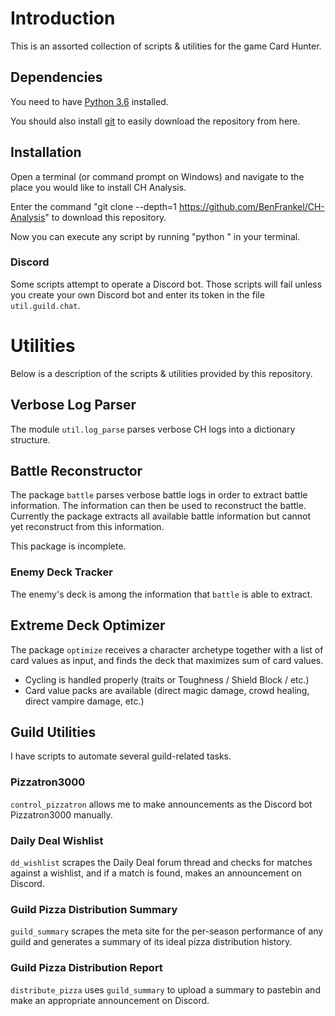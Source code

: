 # Introduction

This is an assorted collection of scripts & utilities for the game Card Hunter.


## Dependencies

You need to have [Python 3.6](https://www.python.org/downloads/release/python-361/) installed.

You should also install [git](https://git-scm.com/downloads) to easily download the repository from here.


## Installation

Open a terminal (or command prompt on Windows) and navigate to the place you would like to install CH Analysis.

Enter the command "git clone --depth=1 https://github.com/BenFrankel/CH-Analysis" to download this repository.

Now you can execute any script by running "python <name of script>" in your terminal.


### Discord

Some scripts attempt to operate a Discord bot. Those scripts will fail unless you create your own Discord bot and enter its token in the file `util.guild.chat`.


# Utilities

Below is a description of the scripts & utilities provided by this repository.


## Verbose Log Parser

The module `util.log_parse` parses verbose CH logs into a dictionary structure.


## Battle Reconstructor

The package `battle` parses verbose battle logs in order to extract battle information. The information can then be used to reconstruct the battle. Currently the package extracts all available battle information but cannot yet reconstruct from this information.

This package is incomplete.

### Enemy Deck Tracker

The enemy's deck is among the information that `battle` is able to extract.


## Extreme Deck Optimizer

The package `optimize` receives a character archetype together with a list of card values as input, and finds the deck that maximizes sum of card values.

- Cycling is handled properly (traits or Toughness / Shield Block / etc.)
- Card value packs are available (direct magic damage, crowd healing, direct vampire damage, etc.)


## Guild Utilities

I have scripts to automate several guild-related tasks.

### Pizzatron3000

`control_pizzatron` allows me to make announcements as the Discord bot Pizzatron3000 manually.

### Daily Deal Wishlist

`dd_wishlist` scrapes the Daily Deal forum thread and checks for matches against a wishlist, and if a match is found, makes an announcement on Discord.

### Guild Pizza Distribution Summary

`guild_summary` scrapes the meta site for the per-season performance of any guild and generates a summary of its ideal pizza distribution history.

### Guild Pizza Distribution Report

`distribute_pizza` uses `guild_summary` to upload a summary to pastebin and make an appropriate announcement on Discord.
